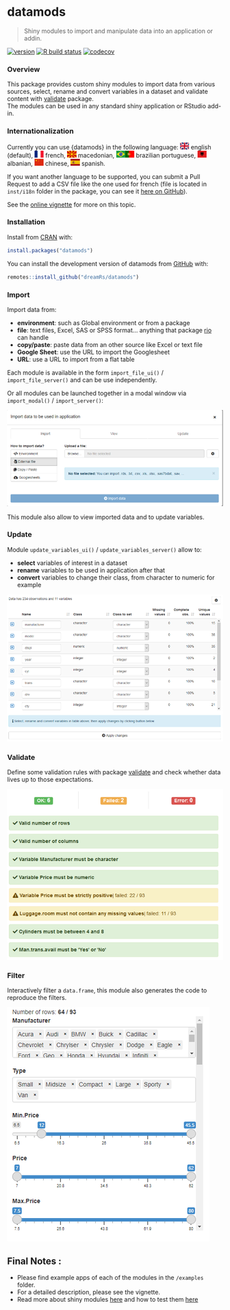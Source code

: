 
<!-- README.md is generated from README.Rmd. Please edit that file -->

# datamods

> Shiny modules to import and manipulate data into an application or
> addin.

<!-- badges: start -->

[![version](http://www.r-pkg.org/badges/version/datamods)](https://CRAN.R-project.org/package=datamods)
[![R build
status](https://github.com/dreamRs/datamods/workflows/R-CMD-check/badge.svg)](https://github.com/dreamRs/datamods/actions)
[![codecov](https://app.codecov.io/gh/dreamRs/datamods/branch/master/graphs/badge.svg)](https://app.codecov.io/gh/dreamRs/datamods)
<!-- badges: end -->

### Overview

This package provides custom shiny modules to import data from various
sources, select, rename and convert variables in a dataset and validate
content with [validate](https://github.com/data-cleaning/validate)
package.  
The modules can be used in any standard shiny application or RStudio
add-in.

### Internationalization

Currently you can use {datamods} in the following language:
<img src="man/figures/i18n/gb.svg" height="16" style="height:16px"/>
english (default),
<img src="man/figures/i18n/fr.svg" height="16" style="height:16px"/>
french,
<img src="man/figures/i18n/mk.svg" height="16" style="height:16px"/>
macedonian,
<img src="man/figures/i18n/br.svg" height="16" style="height:16px"/><img src="man/figures/i18n/pt.svg" height="16" style="height:16px"/>
brazilian portuguese,
<img src="man/figures/i18n/al.svg" height="16" style="height:16px"/>
albanian,
<img src="man/figures/i18n/cn.svg" height="16" style="height:16px"/>
chinese,
<img src="man/figures/i18n/es.svg" height="16" style="height:16px"/>
spanish.

If you want another language to be supported, you can submit a Pull
Request to add a CSV file like the one used for french (file is located
in `inst/i18n` folder in the package, you can see it [here on
GitHub](https://github.com/dreamRs/datamods/blob/master/inst/i18n/fr.csv)).

See the [online
vignette](https://dreamrs.github.io/datamods/articles/i18n.html) for
more on this topic.

### Installation

Install from [CRAN](https://CRAN.R-project.org/package=datamods) with:

``` r
install.packages("datamods")
```

You can install the development version of datamods from
[GitHub](https://github.com/dreamRs/datamods) with:

``` r
remotes::install_github("dreamRs/datamods")
```

### Import

Import data from:

-   **environment**: such as Global environment or from a package
-   **file**: text files, Excel, SAS or SPSS format… anything that
    package [rio](https://github.com/leeper/rio) can handle
-   **copy/paste**: paste data from an other source like Excel or text
    file
-   **Google Sheet**: use the URL to import the Googlesheet
-   **URL**: use a URL to import from a flat table

Each module is available in the form `import_file_ui()` /
`import_file_server()` and can be use independently.

Or all modules can be launched together in a modal window via
`import_modal()` / `import_server()`:

![](man/figures/datamods-modal.png)

This module also allow to view imported data and to update variables.

### Update

Module `update_variables_ui()` / `update_variables_server()` allow to:

-   **select** variables of interest in a dataset
-   **rename** variables to be used in application after that
-   **convert** variables to change their class, from character to
    numeric for example

![](man/figures/datamods-update.png)

### Validate

Define some validation rules with package
[validate](https://github.com/data-cleaning/validate) and check whether
data lives up to those expectations.

![](man/figures/datamods-validation.png)

### Filter

Interactively filter a `data.frame`, this module also generates the code
to reproduce the filters.

![](man/figures/datamods-filter.png)

## Final Notes :

-   Please find example apps of each of the modules in the `/examples`
    folder.
-   For a detailed description, please see the vignette.
-   Read more about shiny modules
    [here](https://shiny.rstudio.com/articles/modules.html) and how to
    test them [here](https://mastering-shiny.org/scaling-testing.html)
